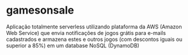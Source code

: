 # gamesonsale
Aplicação totalmente serverless utilizando plataforma da AWS (Amazon Web Service) que envia notificações de jogos grátis para e-mails cadastrados e armazena estes e outros jogos (com descontos iguais ou superior a 85%) em um database NoSQL (DynamoDB)
